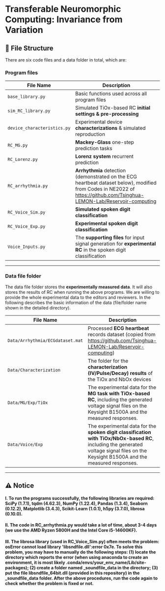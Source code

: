 # Transferable Neuromorphic Computing: Invariance from Variation



## 📁 File Structure
There are six code files and a data folder in total, which are:
### Program files
| File Name | Description |
|-----------|-------------|
| `base_library.py` | Basic functions used across all program files |
| `sim_RC_library.py` | Simulated TiOx-based RC **initial settings & pre-processing** |
| `device_characteristics.py` | Experimental device **characterizations** & simulated reproduction |
| `RC_MG.py` | **Mackey-Glass** one-step prediction tasks |
| `RC_Lorenz.py` | **Lorenz system** recurrent prediction |
| `RC_arrhythmia.py` | **Arrhythmia** detection (demonstrated on the ECG heartbeat dataset below), modified from Codes in NE2022 of https://github.com/Tsinghua-LEMON-Lab/Reservoir-computing|
| `RC_Voice_Sim.py` |  **Simulated spoken digit classification**  |
| `RC_Voice_Exp.py` |  **Experimental spoken digit classification**|
| `Voice_Inputs.py` | The **supporting files** for input signal generation for **experimental RC** in the spoken digit classification|

---
### Data file folder
The data file folder stores the **experimentally measured data**. It will also stores the results of RC when running the above programs. We are willing to provide the whole experimental data to the editors and reviewers. In the following describes the basic information of the data (file/folder name shown in the detailed directory).

| File Name | Description |
|-----------|-------------|
| `Data/Arrhythmia/ECGdataset.mat` | Processed **ECG heartbeat** records dataset (copied from https://github.com/Tsinghua-LEMON-Lab/Reservoir-computing)|
| `Data/Characterization` | The folder for the **characterization (IV/Pulse/Decay) results** of the TiOx and NbOx devices |
| `Data/MG/Exp/TiOx` | The experimental data for the **MG task with TiOx-based RC**, including the generated voltage signal files on the Keysight B1500A and the measured responses. |
| `Data/Voice/Exp` | The experimental data for the **spoken digit classification with TiOx/NbOx-based RC**, including the generated voltage signal files on the Keysight B1500A and the measured responses. |

--------

## ⚠️ Notice
#### I. To run the programs successfully, the following libraries are required: SciPy (1.7.1), tqdm (4.62.3), NumPy (1.22.4), Pandas (1.3.4), Seaborn (0.12.2), Matplotlib (3.4.3), Scikit-Learn (1.0.1), h5py (3.7.0), librosa (0.10.0).

#### II. The code in RC_arrhythmia.py would take a lot of time, about 3-4 days (we use the AMD Ryzen 5800H and the Intel Core i5-14600KF).

#### III. The librosa library (used in RC_Voice_Sim.py) often meets the problem: osError cannot load library 'libsndfile.dll':error 0x7e. To solve this problem, you may have to manually do the following steps: (1) locate the directory which reports the error (when using anaconda to create an environment, it is most likely .conda/envs/your_env_name/Lib/site-packages); (2) create a folder named _soundfile_data in the directory; (3) put the file libsndfile_64bit.dll (provided in this repository) in the _soundfile_data folder. After the above procedures, run the code again to check whether the problem is fixed or not.






